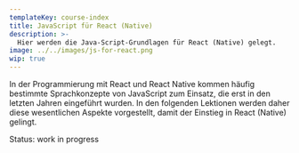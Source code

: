 ```yaml
---
templateKey: course-index
title: JavaScript für React (Native)
description: >-
  Hier werden die Java-Script-Grundlagen für React (Native) gelegt.
image: ../../images/js-for-react.png
wip: true
---
```


In der Programmierung mit React und React Native kommen häufig bestimmte Sprachkonzepte von JavaScript zum Einsatz, die erst in den letzten Jahren eingeführt wurden. In den folgenden Lektionen werden daher diese wesentlichen Aspekte vorgestellt, damit der Einstieg in React (Native) gelingt.

Status: work in progress
